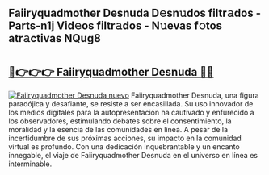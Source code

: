 ## Faiiryquadmother Desnuda D𝚎sn𝚞dos filtr𝚊dos - Parts-n1j Vid𝚎os filtr𝚊dos - N𝚞evas f𝚘tos atr𝚊ctivas NQug8

# <h2><a href="http://mbbfm09.tromn.icu/?c=Faiiryquadmother+Desnuda">🔗👉👉👉 Faiiryquadmother Desnuda 🔗🔗</a></h2>

[![Faiiryquadmother Desnuda nuevo](https://i.imgur.com/pEAQMta.gif)](http://mbbfm09.tromn.icu/?c=Faiiryquadmother+Desnuda)
Faiiryquadmother Desnuda, una figura paradójica y desafiante, se resiste a ser encasillada. Su uso innovador de los medios digitales para la autopresentación ha cautivado y enfurecido a los observadores, estimulando debates sobre el consentimiento, la moralidad y la esencia de las comunidades en línea. A pesar de la incertidumbre de sus próximas acciones, su impacto en la comunidad virtual es profundo. Con una dedicación inquebrantable y un encanto innegable, el viaje de Faiiryquadmother Desnuda en el universo en línea es interminable.
